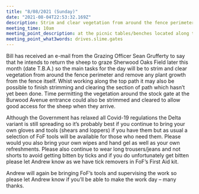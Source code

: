 ```yaml
---
title: "8/08/2021 (Sunday)"
date: "2021-08-04T22:53:32.169Z"
description: Strim and clear vegetation from around the fence perimeter and remove any plant growth from the fence itself
meeting_time: 10am
meeting_point_description: at the picnic tables/benches located along the top path where Sherwood Oaks Field starts opposite Sherwood Glade
meeting_point_what3words: drives.slime.gates
---
```


Bill has received an e-mail from the Grazing Officer Sean Grufferty to say that he intends to return the sheep to graze Sherwood Oaks Field later this month (date T.B.A.) so the main tasks for the day will be to strim and clear vegetation from around the fence perimeter and remove any plant growth from the fence itself. Whist working along the top path it may also be possible to finish strimming and clearing the section of path which hasn’t yet been done. Time permitting the vegetation around the stock gate at the Burwood Avenue entrance could also be strimmed and cleared to allow good access for the sheep when they arrive.

Although the Government has relaxed all Covid-19 regulations the Delta variant is still spreading so it’s probably best if you continue to bring your own gloves and tools (shears and loppers) if you have them but as usual a selection of FoF tools will be available for those who need them. Please would you also bring your own wipes and hand gel as well as your own refreshments. Please also continue to wear long trousers/jeans and not shorts to avoid getting bitten by ticks and if you do unfortunately get bitten please let Andrew know as we have tick removers in FoF’s First Aid kit.

Andrew will again be bringing FoF’s tools and supervising the work so please let Andrew know if you’ll be able to make the work day – many thanks.
